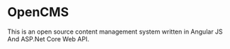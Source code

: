# OpenCMS
This is an open source content management system written in Angular JS And ASP.Net Core Web API.
